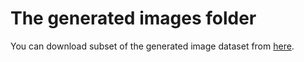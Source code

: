 # The generated images folder
You can download subset of the generated image dataset from [here](https://drive.google.com/drive/folders/1mN--OKQSPmXHVeE3fD1wpJv9Layt8S_b?usp=share_link).

